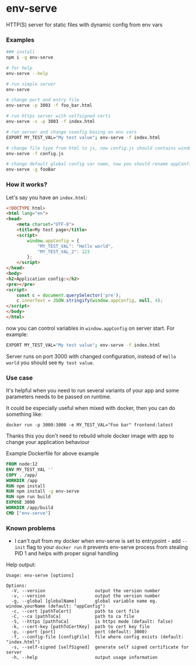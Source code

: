# env-serve

HTTP(S) server for static files with dynamic config from env vars 

### Examples

```bash
### install
npm i -g env-serve

# for help
env-serve --help

# run simple server
env-serve

# change port and entry file
env-serve -p 3003 -f foo_bar.html

# run https server with selfsigned certs
env-serve -s -p 3003 -f index.html

# run server and change coanfig basing on env vars
EXPORT MY_TEST_VAL="My test value"; env-serve -f index.html

# change file type from html to js, now config.js should contains window.appConfig variable
env-serve -f config.js

# change default global config var name, now you should rename appConfig to fooBar
env-serve -g fooBar
```

### How it works?
Let's say you have an `index.html`:

```html
<!DOCTYPE html>
<html lang="en">
<head>
    <meta charset="UTF-8">
    <title>My test page</title>
    <script>
        window.appConfig = {
            "MY_TEST_VAL": "Hello world",
            "MY_TEST_VAL_2": 123
        };
    </script>
</head>
<body>
<h2>Application config:</h2>
<pre></pre>
<script>
    const c = document.querySelector('pre');
    c.innerText = JSON.stringify(window.appConfig, null, 4);
</script>
</body>
</html>
```

now you can control variables in `window.appConfig` on server start. For example:
```bash
EXPORT MY_TEST_VAL="My test value"; env-serve -f index.html
```

Server runs on port 3000 with changed configuration, instead of `Hello world` 
you should see `My test value`.

### Use case
It's helpful when you need to run several variants of your app and some parameters
needs to be passed on runtime.

It could be especially useful when mixed with docker, then you can do something like:

`docker run -p 3000:3000 -e MY_TEST_VAL="Foo bar" frontend:latest`

Thanks this you don't need to rebuild whole docker image with app to change your application behaviour 

Example Dockerfile for above example

```dockerfile
FROM node:12
ENV MY_TEST_VAL ''
COPY . /app/
WORKDIR /app
RUN npm install
RUN npm install -g env-serve
RUN npm run build
EXPOSE 3000
WORKDIR /app/build
CMD ["env-serve"]
``` 

### Known problems
- I can't quit from my docker when env-serve is set to entrypoint - add `--init` flag to your `docker run` it prevents env-serve process from stealing PID 1 and helps with proper signal handling  

Help output:
```text
Usage: env-serve [options]

Options:
  -V, --version                   output the version number
  -v, --version                   output the version number
  -g, --global [globalName]       global variable name eg. window.yourName (default: "appConfig")
  -c, --cert [pathToCert]         path to cert file
  -C, --ca [pathToCa]             path to ca file
  -S, --https [pathToCa]          is https mode (default: false)
  -k, --cert-key [pathToCertKey]  path to cert key file
  -p, --port [port]               port (default: 3000)
  -f, --config-file [configFile]  file where config exists (default: "index.html")
  -s, --self-signed [selfSigned]  generate self signed certificate for server
  -h, --help                      output usage information
```
